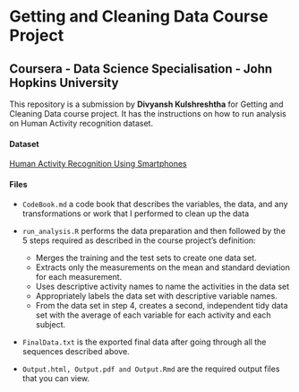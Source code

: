 
# Getting and Cleaning Data Course Project
## Coursera - Data Science Specialisation - John Hopkins University

This repository is a submission by **Divyansh Kulshreshtha** for Getting and Cleaning Data course project. It has the instructions on how to run analysis on Human Activity recognition dataset.

#### Dataset

[Human Activity Recognition Using Smartphones](http://archive.ics.uci.edu/ml/datasets/Human+Activity+Recognition+Using+Smartphones)

#### Files

-   `CodeBook.md`  a code book that describes the variables, the data, and any transformations or work that I performed to clean up the data
    
-   `run_analysis.R`  performs the data preparation and then followed by the 5 steps required as described in the course project’s definition:
    -   Merges the training and the test sets to create one data set.
    -   Extracts only the measurements on the mean and standard deviation for each measurement.
    -   Uses descriptive activity names to name the activities in the data set
    -   Appropriately labels the data set with descriptive variable names.
    -   From the data set in step 4, creates a second, independent tidy data set with the average of each variable for each activity and each subject.
-   `FinalData.txt`  is the exported final data after going through all the sequences described above.
- ```Output.html, Output.pdf and Output.Rmd``` are the required output files that you can view.
